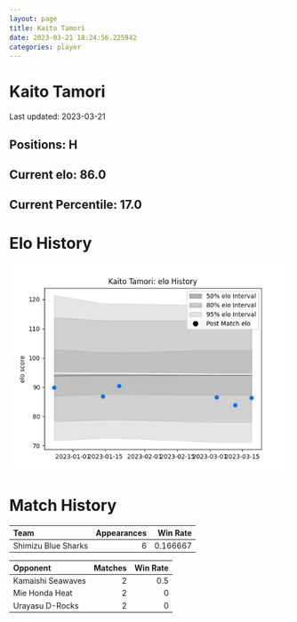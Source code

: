 ```yaml
---  
layout: page  
title: Kaito Tamori  
date: 2023-03-21 18:24:56.225942  
categories: player  
---
```

# Kaito Tamori


Last updated: 2023-03-21
## Positions: H

## Current elo: 86.0

## Current Percentile: 17.0

# Elo History


![elo history](history_KaitoTamori.png)
# Match History


| Team                |   Appearances |   Win Rate |
|:--------------------|--------------:|-----------:|
| Shimizu Blue Sharks |             6 |   0.166667 |

| Opponent          |   Matches |   Win Rate |
|:------------------|----------:|-----------:|
| Kamaishi Seawaves |         2 |        0.5 |
| Mie Honda Heat    |         2 |        0   |
| Urayasu D-Rocks   |         2 |        0   |